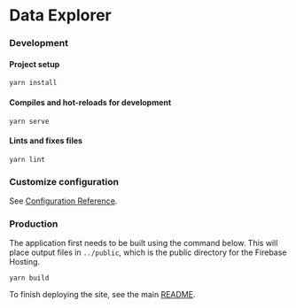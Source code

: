 # Data Explorer

### Development

#### Project setup
```
yarn install
```

#### Compiles and hot-reloads for development
```
yarn serve
```

#### Lints and fixes files
```
yarn lint
```

### Customize configuration
See [Configuration Reference](https://cli.vuejs.org/config/).

### Production

The application first needs to be built using the command below. This will place 
output files in `../public`, which is the public directory for
the Firebase Hosting.  

```
yarn build
```

To finish deploying the site, see the main [README](../README.md).
